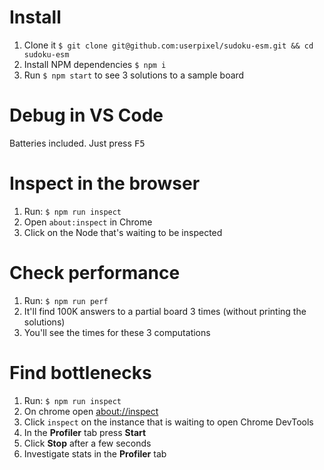 # Install

1. Clone it `$ git clone git@github.com:userpixel/sudoku-esm.git && cd sudoku-esm`
2. Install NPM dependencies `$ npm i`
3. Run `$ npm start` to see 3 solutions to a sample board

# Debug in VS Code

Batteries included. Just press <kbd>F5</kbd>

# Inspect in the browser

1. Run: `$ npm run inspect`
2. Open `about:inspect` in Chrome
3. Click on the Node that's waiting to be inspected

# Check performance

1. Run: `$ npm run perf`
2. It'll find 100K answers to a partial board 3 times (without printing the solutions)
3. You'll see the times for these 3 computations

# Find bottlenecks

1. Run: `$ npm run inspect`
2. On chrome open [about://inspect](about://inspect)
3. Click `inspect` on the instance that is waiting to open Chrome DevTools
4. In the **Profiler** tab press **Start**
5. Click **Stop** after a few seconds
6. Investigate stats in the **Profiler** tab